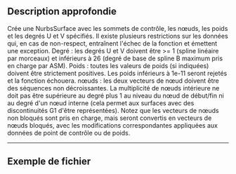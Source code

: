 <!--- Autodesk.DesignScript.Geometry.NurbsSurface.ByControlPointsWeightsKnots --->
<!--- 2SAWXHRQ333U2VRTKOVHZ2L5U6OPIQ2DHLI3MRGJWLXPMDUKVQZA --->
## Description approfondie
Crée une NurbsSurface avec les sommets de contrôle, les nœuds, les poids et les degrés U et V spécifiés. Il existe plusieurs restrictions sur les données qui, en cas de non-respect, entraînent l'échec de la fonction et émettent une exception. Degré : les degrés U et V doivent être >= 1 (spline linéaire par morceaux) et inférieurs à 26 (degré de base de spline B maximum pris en charge par ASM). Poids : toutes les valeurs de poids (si indiquées) doivent être strictement positives. Les poids inférieurs à 1e-11 seront rejetés et la fonction échouera. nœuds : les deux vecteurs de nœud doivent être des séquences non décroissantes. La multiplicité de nœuds intérieure ne doit pas être supérieure au degré plus 1 au niveau du nœud de début/fin ni au degré d'un nœud interne (cela permet aux surfaces avec des discontinuités G1 d'être représentées). Notez que les vecteurs de nœuds non bloqués sont pris en charge, mais seront convertis en vecteurs de nœuds bloqués, avec les modifications correspondantes appliquées aux données de point de contrôle ou de poids.
___
## Exemple de fichier




